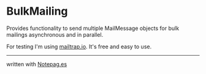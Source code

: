 BulkMailing
==
Provides functionality to send multiple MailMessage objects for bulk mailings asynchronous and in parallel.

For testing I'm using [mailtrap.io](mailtrap.io). It's free and easy to use.

----
written with [Notepag.es](Notepag.es)